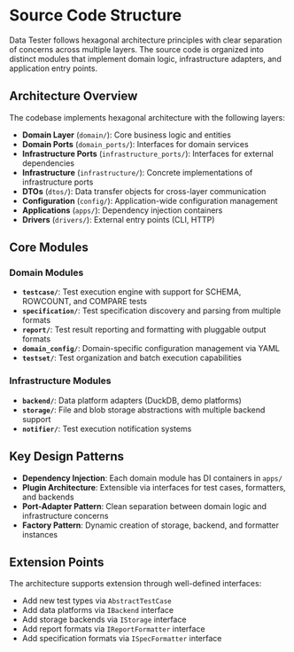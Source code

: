 # Source Code Structure

Data Tester follows hexagonal architecture principles with clear separation of concerns across multiple layers. The source code is organized into distinct modules that implement domain logic, infrastructure adapters, and application entry points.

## Architecture Overview

The codebase implements hexagonal architecture with the following layers:

- **Domain Layer** (`domain/`): Core business logic and entities
- **Domain Ports** (`domain_ports/`): Interfaces for domain services
- **Infrastructure Ports** (`infrastructure_ports/`): Interfaces for external dependencies
- **Infrastructure** (`infrastructure/`): Concrete implementations of infrastructure ports
- **DTOs** (`dtos/`): Data transfer objects for cross-layer communication
- **Configuration** (`config/`): Application-wide configuration management
- **Applications** (`apps/`): Dependency injection containers
- **Drivers** (`drivers/`): External entry points (CLI, HTTP)

## Core Modules

### Domain Modules
- **`testcase/`**: Test execution engine with support for SCHEMA, ROWCOUNT, and COMPARE tests
- **`specification/`**: Test specification discovery and parsing from multiple formats
- **`report/`**: Test result reporting and formatting with pluggable output formats
- **`domain_config/`**: Domain-specific configuration management via YAML
- **`testset/`**: Test organization and batch execution capabilities

### Infrastructure Modules
- **`backend/`**: Data platform adapters (DuckDB, demo platforms)
- **`storage/`**: File and blob storage abstractions with multiple backend support
- **`notifier/`**: Test execution notification systems

## Key Design Patterns

- **Dependency Injection**: Each domain module has DI containers in `apps/`
- **Plugin Architecture**: Extensible via interfaces for test cases, formatters, and backends
- **Port-Adapter Pattern**: Clean separation between domain logic and infrastructure concerns
- **Factory Pattern**: Dynamic creation of storage, backend, and formatter instances

## Extension Points

The architecture supports extension through well-defined interfaces:
- Add new test types via `AbstractTestCase`
- Add data platforms via `IBackend` interface
- Add storage backends via `IStorage` interface
- Add report formats via `IReportFormatter` interface
- Add specification formats via `ISpecFormatter` interface